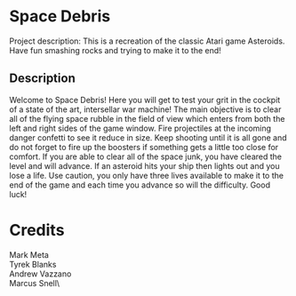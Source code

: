 # Space Debris

Project description:  This is a recreation of the classic Atari game Asteroids.  Have fun smashing rocks and trying to make it to the end!

## Description

Welcome to Space Debris! Here you will get to test your grit in the cockpit of a state of the art, intersellar war machine!  The main objective is to clear all of the flying space rubble in the field of view which enters from both the left and right sides of the game window. Fire projectiles at the incoming danger confetti to see it reduce in size.  Keep shooting until it is all gone and do not forget to fire up the boosters if something gets a little too close for comfort.  If you are able to clear all of the space junk, you have cleared the level and will advance.  If an asteroid hits your ship then lights out and you lose a life.  Use caution, you only have three lives available to make it to the end of the game and each time you advance so will the difficulty.  Good luck!

# Credits
Mark Meta\
Tyrek Blanks\
Andrew Vazzano\
Marcus Snell\

